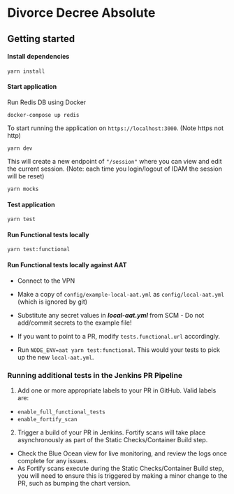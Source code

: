 # Divorce Decree Absolute

## Getting started

#### Install dependencies

```shell
yarn install
```

#### Start application

Run Redis DB using Docker

```shell
docker-compose up redis
```

To start running the application on ```https://localhost:3000```. (Note https not http)

```shell
yarn dev
```

This will create a new endpoint of ```"/session"``` where you can view and edit the current session.
(Note: each time you login/logout of IDAM the session will be reset)

```shell
yarn mocks
```

#### Test application

```shell
yarn test
```

#### Run Functional tests locally

```shell
yarn test:functional
```

#### Run Functional tests locally against AAT

* Connect to the VPN

* Make a copy of `config/example-local-aat.yml` as `config/local-aat.yml` (which is ignored by git)

* Substitute any secret values in ***local-aat.yml*** from SCM - Do not add/commit secrets to the example file!

* If you want to point to a PR, modify `tests.functional.url` accordingly.

* Run ```NODE_ENV=aat yarn test:functional```. This would your tests to pick up the new `local-aat.yml`.

### Running additional tests in the Jenkins PR Pipeline

1. Add one or more appropriate labels to your PR in GitHub. Valid labels are:

- ```enable_full_functional_tests```
- ```enable_fortify_scan```

2. Trigger a build of your PR in Jenkins.  Fortify scans will take place asynchronously as part of the Static Checks/Container Build step.
- Check the Blue Ocean view for live monitoring, and review the logs once complete for any issues.
- As Fortify scans execute during the Static Checks/Container Build step, you will need to ensure this is triggered by making a minor change to the PR, such as bumping the chart version.

